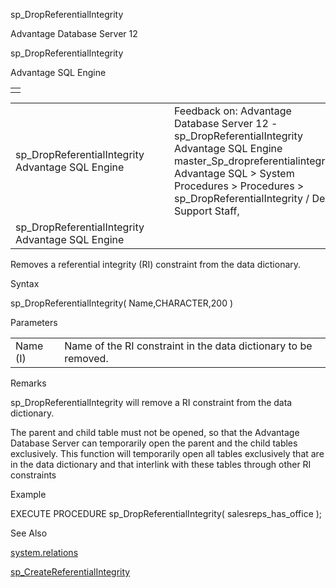 sp\_DropReferentialIntegrity




Advantage Database Server 12  

sp\_DropReferentialIntegrity

Advantage SQL Engine

|  |
| --- |
|  |

|  |  |  |  |  |
| --- | --- | --- | --- | --- |
| sp\_DropReferentialIntegrity  Advantage SQL Engine |  |  | Feedback on: Advantage Database Server 12 - sp\_DropReferentialIntegrity Advantage SQL Engine master\_Sp\_dropreferentialintegrity Advantage SQL > System Procedures > Procedures > sp\_DropReferentialIntegrity / Dear Support Staff, |  |
| sp\_DropReferentialIntegrity  Advantage SQL Engine |  |  |  |  |

Removes a referential integrity (RI) constraint from the data dictionary.

Syntax

sp\_DropReferentialIntegrity( Name,CHARACTER,200 )

Parameters

|  |  |
| --- | --- |
| Name (I) | Name of the RI constraint in the data dictionary to be removed. |

Remarks

sp\_DropReferentialIntegrity will remove a RI constraint from the data dictionary.

The parent and child table must not be opened, so that the Advantage Database Server can temporarily open the parent and the child tables exclusively. This function will temporarily open all tables exclusively that are in the data dictionary and that interlink with these tables through other RI constraints

Example

EXECUTE PROCEDURE sp\_DropReferentialIntegrity( salesreps\_has\_office );

See Also

[system.relations](master_system_relations.htm)

[sp\_CreateReferentialIntegrity](master_sp_createreferentialintegrity.htm)